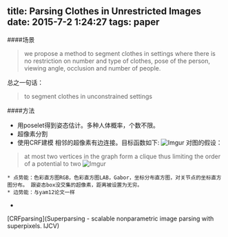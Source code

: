 title: Parsing Clothes in Unrestricted Images
date: 2015-7-2 1:24:27
tags: paper
---
####场景
>we propose a method to segment clothes in settings where there is no restriction on number and type of clothes, pose of the person, viewing angle, occlusion and number of people.

总之一句话：
>to segment clothes in unconstrained settings

<!--more-->

####方法
* 用poselet得到姿态估计。多种人体概率，个数不限。
* 超像素分割
* 使用CRF建模
相邻的超像素有边连接。目标函数如下:
![Imgur](http://i.imgur.com/j07dsbs.png)
对图的假设：
>at most two vertices in the graph form a clique thus limiting the order of a potential to two
>![Imgur](http://i.imgur.com/SRzqrEu.png)

	* 点势能：色彩直方图RGB，色彩直方图LAB，Gabor，坐标分布直方图，对关节点的坐标直方图分布。 跟姿态box没交集的超像素，距离被设置为无穷。
	* 边势能：与yam12论文一样
* 

[CRFparsing](Superparsing - scalable nonparametric image
parsing with superpixels. IJCV)
